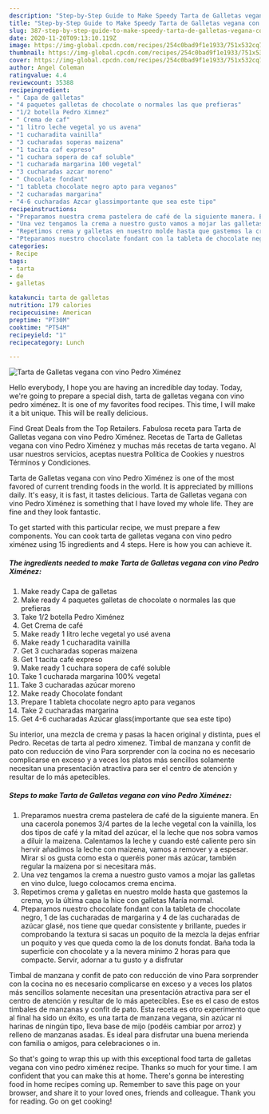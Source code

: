 ```yaml
---
description: "Step-by-Step Guide to Make Speedy Tarta de Galletas vegana con vino Pedro Ximénez"
title: "Step-by-Step Guide to Make Speedy Tarta de Galletas vegana con vino Pedro Ximénez"
slug: 387-step-by-step-guide-to-make-speedy-tarta-de-galletas-vegana-con-vino-pedro-ximenez
date: 2020-11-20T09:13:10.119Z
image: https://img-global.cpcdn.com/recipes/254c0bad9f1e1933/751x532cq70/tarta-de-galletas-vegana-con-vino-pedro-ximenez-foto-principal.jpg
thumbnail: https://img-global.cpcdn.com/recipes/254c0bad9f1e1933/751x532cq70/tarta-de-galletas-vegana-con-vino-pedro-ximenez-foto-principal.jpg
cover: https://img-global.cpcdn.com/recipes/254c0bad9f1e1933/751x532cq70/tarta-de-galletas-vegana-con-vino-pedro-ximenez-foto-principal.jpg
author: Angel Coleman
ratingvalue: 4.4
reviewcount: 35388
recipeingredient:
- " Capa de galletas"
- "4 paquetes galletas de chocolate o normales las que prefieras"
- "1/2 botella Pedro Ximnez"
- " Crema de caf"
- "1 litro leche vegetal yo us avena"
- "1 cucharadita vainilla"
- "3 cucharadas soperas maizena"
- "1 tacita caf expreso"
- "1 cuchara sopera de caf soluble"
- "1 cucharada margarina 100 vegetal"
- "3 cucharadas azcar moreno"
- " Chocolate fondant"
- "1 tableta chocolate negro apto para veganos"
- "2 cucharadas margarina"
- "4-6 cucharadas Azcar glassimportante que sea este tipo"
recipeinstructions:
- "Preparamos nuestra crema pastelera de café de la siguiente manera. En una cacerola ponemos 3/4 partes de la leche vegetal con la vainilla, los dos tipos de café y la mitad del azúcar, el la leche que nos sobra vamos a diluir la maizena. Calentamos la leche y cuando esté caliente pero sin hervir añadimos la leche con maizena, vamos a remover y a espesar. Mirar si os gusta como esta o queréis poner más azúcar, también regular la maizena por si necesitara más."
- "Una vez tengamos la crema a nuestro gusto vamos a mojar las galletas en vino dulce, luego colocamos crema encima."
- "Repetimos crema y galletas en nuestro molde hasta que gastemos la crema, yo la última capa la hice con galletas María normal."
- "Pteparamos nuestro chocolate fondant con la tableta de chocolate negro, 1 de las cucharadas de margarina y 4 de las cucharadas de azúcar glasé, nos tiene que quedar consistente y brillante, puedes ir comprobando la textura si sacas un poquito de la mezcla la dejas enfriar un poquito y ves que queda como la de los donuts fondat. Baña toda la superficie con chocolate y a la nevera mínimo 2 horas para que compacte. Servir, adornar a tu gusto y a disfrutar"
categories:
- Recipe
tags:
- tarta
- de
- galletas

katakunci: tarta de galletas 
nutrition: 179 calories
recipecuisine: American
preptime: "PT30M"
cooktime: "PT54M"
recipeyield: "1"
recipecategory: Lunch

---
```



![Tarta de Galletas vegana con vino Pedro Ximénez](https://img-global.cpcdn.com/recipes/254c0bad9f1e1933/751x532cq70/tarta-de-galletas-vegana-con-vino-pedro-ximenez-foto-principal.jpg)

Hello everybody, I hope you are having an incredible day today. Today, we're going to prepare a special dish, tarta de galletas vegana con vino pedro ximénez. It is one of my favorites food recipes. This time, I will make it a bit unique. This will be really delicious.

Find Great Deals from the Top Retailers. Fabulosa receta para Tarta de Galletas vegana con vino Pedro Ximénez. Recetas de Tarta de Galletas vegana con vino Pedro Ximénez y muchas más recetas de tarta vegano. Al usar nuestros servicios, aceptas nuestra Política de Cookies y nuestros Términos y Condiciones.

Tarta de Galletas vegana con vino Pedro Ximénez is one of the most favored of current trending foods in the world. It is appreciated by millions daily. It's easy, it is fast, it tastes delicious. Tarta de Galletas vegana con vino Pedro Ximénez is something that I have loved my whole life. They are fine and they look fantastic.


To get started with this particular recipe, we must prepare a few components. You can cook tarta de galletas vegana con vino pedro ximénez using 15 ingredients and 4 steps. Here is how you can achieve it.

<!--inarticleads1-->

##### The ingredients needed to make Tarta de Galletas vegana con vino Pedro Ximénez:

1. Make ready  Capa de galletas
1. Make ready 4 paquetes galletas de chocolate o normales las que prefieras
1. Take 1/2 botella Pedro Ximénez
1. Get  Crema de café
1. Make ready 1 litro leche vegetal yo usé avena
1. Make ready 1 cucharadita vainilla
1. Get 3 cucharadas soperas maizena
1. Get 1 tacita café expreso
1. Make ready 1 cuchara sopera de café soluble
1. Take 1 cucharada margarina 100% vegetal
1. Take 3 cucharadas azúcar moreno
1. Make ready  Chocolate fondant
1. Prepare 1 tableta chocolate negro apto para veganos
1. Take 2 cucharadas margarina
1. Get 4-6 cucharadas Azúcar glass(importante que sea este tipo)


Su interior, una mezcla de crema y pasas la hacen original y distinta, pues el Pedro. Recetas de tarta al pedro ximenez. Timbal de manzana y confit de pato con reducción de vino Para sorprender con la cocina no es necesario complicarse en exceso y a veces los platos más sencillos solamente necesitan una presentación atractiva para ser el centro de atención y resultar de lo más apetecibles. 

<!--inarticleads2-->

##### Steps to make Tarta de Galletas vegana con vino Pedro Ximénez:

1. Preparamos nuestra crema pastelera de café de la siguiente manera. En una cacerola ponemos 3/4 partes de la leche vegetal con la vainilla, los dos tipos de café y la mitad del azúcar, el la leche que nos sobra vamos a diluir la maizena. Calentamos la leche y cuando esté caliente pero sin hervir añadimos la leche con maizena, vamos a remover y a espesar. Mirar si os gusta como esta o queréis poner más azúcar, también regular la maizena por si necesitara más.
1. Una vez tengamos la crema a nuestro gusto vamos a mojar las galletas en vino dulce, luego colocamos crema encima.
1. Repetimos crema y galletas en nuestro molde hasta que gastemos la crema, yo la última capa la hice con galletas María normal.
1. Pteparamos nuestro chocolate fondant con la tableta de chocolate negro, 1 de las cucharadas de margarina y 4 de las cucharadas de azúcar glasé, nos tiene que quedar consistente y brillante, puedes ir comprobando la textura si sacas un poquito de la mezcla la dejas enfriar un poquito y ves que queda como la de los donuts fondat. Baña toda la superficie con chocolate y a la nevera mínimo 2 horas para que compacte. Servir, adornar a tu gusto y a disfrutar


Timbal de manzana y confit de pato con reducción de vino Para sorprender con la cocina no es necesario complicarse en exceso y a veces los platos más sencillos solamente necesitan una presentación atractiva para ser el centro de atención y resultar de lo más apetecibles. Ese es el caso de estos timbales de manzanas y confit de pato. Esta receta es otro experimento que al final ha sido un éxito, es una tarta de manzana vegana, sin azúcar ni harinas de ningún tipo, lleva base de mijo (podéis cambiar por arroz) y relleno de manzanas asadas. Es ideal para disfrutar una buena merienda con familia o amigos, para celebraciones o in. 

So that's going to wrap this up with this exceptional food tarta de galletas vegana con vino pedro ximénez recipe. Thanks so much for your time. I am confident that you can make this at home. There's gonna be interesting food in home recipes coming up. Remember to save this page on your browser, and share it to your loved ones, friends and colleague. Thank you for reading. Go on get cooking!
